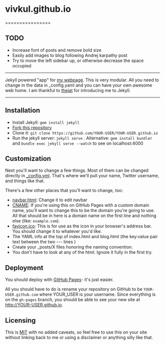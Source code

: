 # vivkul.github.io
================

## TODO

- Increase font of posts and remove bold size
- Easily add images to blog following Andrej karpathy post
- Try to move the left sidebar up, or otherwise decrease the space occupied

------------

Jekyll powered "app" for [my webpage](http://vivkul.github.io/). This is very modular. All you need to change in the data in _config.yaml and you can have your own awesome web home. I am thankful to [thejat](http://thejat.github.io/) for introducing me to Jekyll.

------------


## Installation

- Install Jekyll: `gem install jekyll`
- [Fork this repository](https://github.com/vivkul/vivkul.github.io/fork)
- Clone it: `git clone https://github.com/YOUR-USER/YOUR-USER.github.io`
- Run the jekyll server: `jekyll serve` . Alternative: `gem install bundler` and `bundle exec jekyll serve --watch` to see on localhost:4000



## Customization

Next you'll want to change a few things. Most of them can be changed directly in
[_config.yml](https://github.com/vivkul/vivkul.github.io/blob/master/_config.yml). That's
where we'll pull your name, Twitter username, and things like that.

There's a few other places that you'll want to change, too:

- [navbar.html](https://github.com/vivkul/vivkul.github.io/blob/master/_includes/navbar.html):
  Change it to edit navbar
- [CNAME](https://github.com/vivkul/vivkul.github.io/blob/master/CNAME): If you're using
  this on GitHub Pages with a custom domain name, you'll want to change this
  to be the domain you're going to use. All that should be in here is a
  domain name on the first line and nothing else (like: `example.com`).
- [favicon.ico](https://github.com/vivkul/vivkul.github.io/blob/master/favicon.ico): This
  is for use as the icon in your browser's
  address bar. You should change it to whatever you'd like.
- The YAML info at the top of index.html and blog.html (the key:value pair text between the two --- lines )
- Create your _posts/X files honoring the naming convention.
- You don't have to look at any of the html. Ignore it fully in the first try.

## Deployment

You should deploy with [GitHub Pages](http://pages.github.com)- it's just easier.

All you should have to do is rename your repository on GitHub to be
`YOUR-USER.github.com` where YOUR_USER is your username. Since everything is on the `gh-pages` branch, you
should be able to see your new site at <http://YOUR-USER.github.io>.

## Licensing

This is [MIT](https://github.com/vivkul/vivkul.github.io/blob/master/LICENSE) with no
added caveats, so feel free to use this on your site without linking back to
me or using a disclaimer or anything silly like that.
